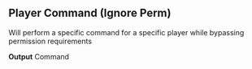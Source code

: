 ## Player Command (Ignore Perm)

Will perform a specific command for a specific player while bypassing permission requirements 
<br>

**Output**
Command
<br>
